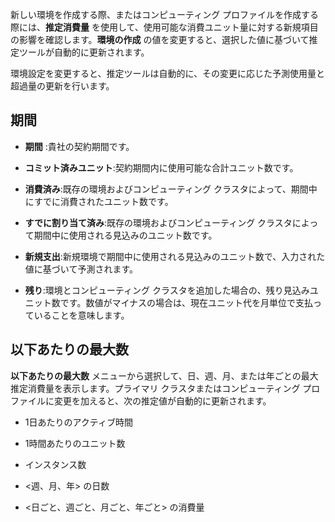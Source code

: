 新しい環境を作成する際、またはコンピューティング プロファイルを作成する際には、**推定消費量** を使用して、使用可能な消費ユニット量に対する新規項目の影響を確認します。**環境の作成** の値を変更すると、選択した値に基づいて推定ツールが自動的に更新されます。

環境設定を変更すると、推定ツールは自動的に、その変更に応じた予測使用量と超過量の更新を行います。

期間
----

-   **期間** :貴社の契約期間です。

-   **コミット済みユニット**:契約期間内に使用可能な合計ユニット数です。

-   **消費済み**:既存の環境およびコンピューティング クラスタによって、期間中にすでに消費されたユニット数です。

-   **すでに割り当て済み**:既存の環境およびコンピューティング クラスタによって期間中に使用される見込みのユニット数です。

-   **新規支出**:新規環境で期間中に使用される見込みのユニット数で、入力された値に基づいて予測されます。

-   **残り**:環境とコンピューティング クラスタを追加した場合の、残り見込みユニット数です。数値がマイナスの場合は、現在ユニット代を月単位で支払っていることを意味します。

以下あたりの最大数
------------------

**以下あたりの最大数** メニューから選択して、日、週、月、または年ごとの最大推定消費量を表示します。プライマリ クラスタまたはコンピューティング プロファイルに変更を加えると、次の推定値が自動的に更新されます。

-   1日あたりのアクティブ時間

-   1時間あたりのユニット数

-   インスタンス数

-   \<週、月、年\> の日数

-   \<日ごと、週ごと、月ごと、年ごと\> の消費量
